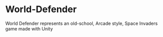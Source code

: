 # World-Defender
World Defender represents an old-school, Arcade style, Space Invaders game made with Unity
